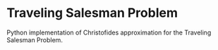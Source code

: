# Traveling Salesman Problem


Python implementation of Christofides approximation for the Traveling Salesman Problem. 

